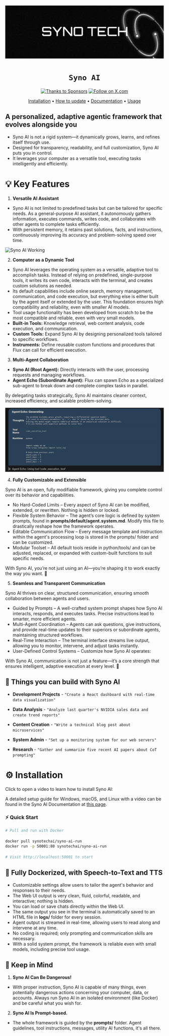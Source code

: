 <div align="center">

![Syno AI](docs/res/syno-tech-banner.png)

# `Syno AI`

[![Thanks to Sponsors](https://img.shields.io/badge/GitHub%20Sponsors-Thanks%20to%20Sponsors-FF69B4?style=for-the-badge&logo=githubsponsors&logoColor=white)](https://github.com/sponsors/fluxframeworks) [![Follow on X.com](https://img.shields.io/badge/X.com-Follow-1DA1F2?style=for-the-badge&logo=x&logoColor=white)](https://x.com/FLUXFRAMEW0RK)

[Installation](docs/installation.md) •
[How to update](docs/installation.md#how-to-update-agent-flux) •
[Documentation](docs/README.md) •
[Usage](docs/usage.md)

</div>

## A personalized, adaptive agentic framework that evolves alongside you

- Syno AI is not a rigid system—it dynamically grows, learns, and refines itself through use.
- Designed for transparency, readability, and full customization, Syno AI puts you in control.
- It leverages your computer as a versatile tool, executing tasks intelligently and efficiently.

# 💡 Key Features

1. **Versatile AI Assistant**

- Syno AI is not limited to predefined tasks but can be tailored for specific needs. As a general-purpose AI assistant, it autonomously gathers information, executes commands, writes code, and collaborates with other agents to complete tasks efficiently.
- With persistent memory, it retains past solutions, facts, and instructions, continuously improving its accuracy and problem-solving speed over time.

![Syno AI Working](docs/res/ui-screen.png)

2. **Computer as a Dynamic Tool**

- Syno AI leverages the operating system as a versatile, adaptive tool to accomplish tasks. Instead of relying on predefined, single-purpose tools, it writes its own code, interacts with the terminal, and creates custom solutions as needed.
- Its default capabilities include online search, memory management, communication, and code execution, but everything else is either built by the agent itself or extended by the user. This foundation ensures high compatibility and reliability, even with smaller AI models.
- Tool usage functionality has been developed from scratch to be the most compatible and reliable, even with very small models.
- **Built-in Tools:** Knowledge retrieval, web content analysis, code execution, and communication.
- **Custom Tools:** Expand Syno AI by designing personalized tools tailored to specific workflows.
- **Instruments:** Define reusable custom functions and procedures that Flux can call for efficient execution.

3. **Multi-Agent Collaboration**

- **Syno AI (Root Agent):** Directly interacts with the user, processing requests and managing workflows.
- **Agent Echo (Subordinate Agent):** Flux can spawn Echo as a specialized sub-agent to break down and complete complex tasks in parallel.

By delegating tasks strategically, Syno AI maintains cleaner context, increased efficiency, and scalable problem-solving.

![Multi-agent 2](docs/res/Agent_Echo_Generating.png)

4. **Fully Customizable and Extensible**

Syno AI is an open, fully modifiable framework, giving you complete control over its behavior and capabilities.

- No Hard-Coded Limits – Every aspect of Syno AI can be modified, extended, or rewritten. Nothing is hidden or locked.
- Flexible System Behavior – The agent’s core logic is defined by system prompts, found in **prompts/default/agent.system.md**. Modify this file to drastically reshape how the framework operates.
- Editable Communication Flow – Every message template and instruction within the agent's processing loop is stored in the prompts/ folder and can be customized.
- Modular Toolset – All default tools reside in python/tools/ and can be adjusted, replaced, or expanded with custom-built functions to suit specific needs.

With Syno AI, you’re not just using an AI—you’re shaping it to work exactly the way you want. 🚀

5. **Seamless and Transparent Communication**

Syno AI thrives on clear, structured communication, ensuring smooth collaboration between agents and users.

- Guided by Prompts – A well-crafted system prompt shapes how Syno AI interacts, responds, and executes tasks. Precise instructions lead to smarter, more efficient agents.
- Multi-Agent Coordination – Agents can ask questions, give instructions, and provide real-time updates to their superiors or subordinate agents, maintaining structured workflows.
- Real-Time Interaction – The terminal interface streams live output, allowing you to monitor, intervene, and adjust tasks instantly.
- User-Defined Control Systems – Customize how Syno AI operates:

With Syno AI, communication is not just a feature—it’s a core strength that ensures intelligent, adaptive execution at every level. 🚀

## 🚀 Things you can build with Syno AI

- **Development Projects** - `"Create a React dashboard with real-time data visualization"`

- **Data Analysis** - `"Analyze last quarter's NVIDIA sales data and create trend reports"`

- **Content Creation** - `"Write a technical blog post about microservices"`

- **System Admin** - `"Set up a monitoring system for our web servers"`

- **Research** - `"Gather and summarize five recent AI papers about CoT prompting"`

# ⚙️ Installation

Click to open a video to learn how to install Syno AI:

A detailed setup guide for Windows, macOS, and Linux with a video can be found in the Syno AI Documentation at [this page](docs/installation.md).

### ⚡ Quick Start

```bash
# Pull and run with Docker

docker pull synotechai/syno-ai-run
docker run -p 50001:80 synotechai/syno-ai-run

# Visit http://localhost:50001 to start
```

## 🐳 Fully Dockerized, with Speech-to-Text and TTS

- Customizable settings allow users to tailor the agent's behavior and responses to their needs.
- The Web UI output is very clean, fluid, colorful, readable, and interactive; nothing is hidden.
- You can load or save chats directly within the Web UI.
- The same output you see in the terminal is automatically saved to an HTML file in **logs/** folder for every session.
- Agent output is streamed in real-time, allowing users to read along and intervene at any time.
- No coding is required; only prompting and communication skills are necessary.
- With a solid system prompt, the framework is reliable even with small models, including precise tool usage.

## 👀 Keep in Mind

1. **Syno AI Can Be Dangerous!**

- With proper instruction, Syno AI is capable of many things, even potentially dangerous actions concerning your computer, data, or accounts. Always run Syno AI in an isolated environment (like Docker) and be careful what you wish for.

2. **Syno AI Is Prompt-based.**

- The whole framework is guided by the **prompts/** folder. Agent guidelines, tool instructions, messages, utility AI functions, it's all there.
